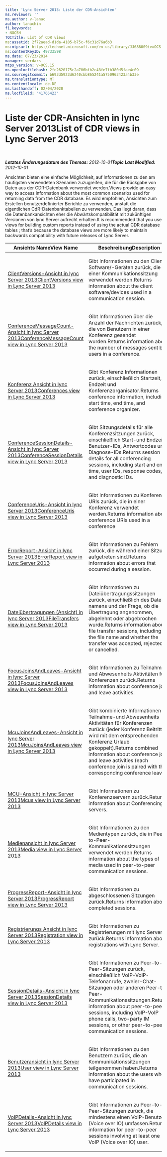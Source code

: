 ```yaml
---
title: 'Lync Server 2013: Liste der CDR-Ansichten'
ms.reviewer: ''
ms.author: v-lanac
author: lanachin
f1.keywords:
- NOCSH
TOCTitle: List of CDR views
ms:assetid: 2f72aead-d1da-4185-b75c-f6c31d76a6b3
ms:mtpsurl: https://technet.microsoft.com/en-us/library/JJ688009(v=OCS.15)
ms:contentKeyID: 49733598
ms.date: 07/23/2014
manager: serdars
mtps_version: v=OCS.15
ms.openlocfilehash: 2fe2620175c2a706bfb2c48fe7fb380d5fae4c09
ms.sourcegitcommit: b693d5923d6240cbb865241a5750963423a4b33e
ms.translationtype: MT
ms.contentlocale: de-DE
ms.lasthandoff: 02/04/2020
ms.locfileid: "41765423"
---
```

<div data-xmlns="http://www.w3.org/1999/xhtml">

<div class="topic" data-xmlns="http://www.w3.org/1999/xhtml" data-msxsl="urn:schemas-microsoft-com:xslt" data-cs="http://msdn.microsoft.com/en-us/">

<div data-asp="http://msdn2.microsoft.com/asp">

# <a name="list-of-cdr-views-in-lync-server-2013"></a><span data-ttu-id="c417c-102">Liste der CDR-Ansichten in lync Server 2013</span><span class="sxs-lookup"><span data-stu-id="c417c-102">List of CDR views in Lync Server 2013</span></span>

</div>

<div id="mainSection">

<div id="mainBody">

<span> </span>

<span data-ttu-id="c417c-103">_**Letztes Änderungsdatum des Themas:** 2012-10-01_</span><span class="sxs-lookup"><span data-stu-id="c417c-103">_**Topic Last Modified:** 2012-10-01_</span></span>

<span data-ttu-id="c417c-104">Ansichten bieten eine einfache Möglichkeit, auf Informationen zu den am häufigsten verwendeten Szenarien zuzugreifen, die für die Rückgabe von Daten aus der CDR-Datenbank verwendet werden.</span><span class="sxs-lookup"><span data-stu-id="c417c-104">Views provide an easy way to access information about the most common scenarios used for returning data from the CDR database.</span></span> <span data-ttu-id="c417c-105">Es wird empfohlen, Ansichten zum Erstellen benutzerdefinierter Berichte zu verwenden, anstatt die eigentlichen CdR-Datenbanktabellen zu verwenden. Das liegt daran, dass die Datenbankansichten eher die Abwärtskompatibilität mit zukünftigen Versionen von lync Server aufrecht erhalten.</span><span class="sxs-lookup"><span data-stu-id="c417c-105">It is recommended that you use views for building custom reports instead of using the actual CDR database tables ; that’s because the database views are more likely to maintain backwards compatibility with future releases of Lync Server.</span></span>


<table>
<colgroup>
<col style="width: 50%" />
<col style="width: 50%" />
</colgroup>
<thead>
<tr class="header">
<th><span data-ttu-id="c417c-106">Ansichts Name</span><span class="sxs-lookup"><span data-stu-id="c417c-106">View Name</span></span></th>
<th><span data-ttu-id="c417c-107">Beschreibung</span><span class="sxs-lookup"><span data-stu-id="c417c-107">Description</span></span></th>
</tr>
</thead>
<tbody>
<tr class="odd">
<td><p><span data-ttu-id="c417c-108"><a href="lync-server-2013-clientversions-view.md">ClientVersions-Ansicht in lync Server 2013</a></span><span class="sxs-lookup"><span data-stu-id="c417c-108"><a href="lync-server-2013-clientversions-view.md">ClientVersions view in Lync Server 2013</a></span></span></p></td>
<td><p><span data-ttu-id="c417c-109">Gibt Informationen zu den Client Software/-Geräten zurück, die in einer Kommunikationssitzung verwendet werden.</span><span class="sxs-lookup"><span data-stu-id="c417c-109">Returns information about the client software/devices used in a communication session.</span></span></p></td>
</tr>
<tr class="even">
<td><p><span data-ttu-id="c417c-110"><a href="lync-server-2013-conferencemessagecount-view.md">ConferenceMessageCount-Ansicht in lync Server 2013</a></span><span class="sxs-lookup"><span data-stu-id="c417c-110"><a href="lync-server-2013-conferencemessagecount-view.md">ConferenceMessageCount view in Lync Server 2013</a></span></span></p></td>
<td><p><span data-ttu-id="c417c-111">Gibt Informationen über die Anzahl der Nachrichten zurück, die von Benutzern in einer Konferenz gesendet wurden.</span><span class="sxs-lookup"><span data-stu-id="c417c-111">Returns information about the number of messages sent by users in a conference.</span></span></p></td>
</tr>
<tr class="odd">
<td><p><span data-ttu-id="c417c-112"><a href="lync-server-2013-conferences-view.md">Konferenz Ansicht in lync Server 2013</a></span><span class="sxs-lookup"><span data-stu-id="c417c-112"><a href="lync-server-2013-conferences-view.md">Conferences view in Lync Server 2013</a></span></span></p></td>
<td><p><span data-ttu-id="c417c-113">Gibt Konferenz Informationen zurück, einschließlich Startzeit, Endzeit und Konferenzorganisator.</span><span class="sxs-lookup"><span data-stu-id="c417c-113">Returns conference information, including start time, end time, and conference organizer.</span></span></p></td>
</tr>
<tr class="even">
<td><p><span data-ttu-id="c417c-114"><a href="lync-server-2013-conferencesessiondetails-view.md">ConferenceSessionDetails-Ansicht in lync Server 2013</a></span><span class="sxs-lookup"><span data-stu-id="c417c-114"><a href="lync-server-2013-conferencesessiondetails-view.md">ConferenceSessionDetails view in Lync Server 2013</a></span></span></p></td>
<td><p><span data-ttu-id="c417c-115">Gibt Sitzungsdetails für alle Konferenzsitzungen zurück, einschließlich Start-und Endzeit, Benutzer-IDs, Antwortcodes und Diagnose-IDs.</span><span class="sxs-lookup"><span data-stu-id="c417c-115">Returns session details for all conferencing sessions, including start and end time, user IDs, response codes, and diagnostic IDs.</span></span></p></td>
</tr>
<tr class="odd">
<td><p><span data-ttu-id="c417c-116"><a href="lync-server-2013-conferenceuris-view.md">ConferenceUris-Ansicht in lync Server 2013</a></span><span class="sxs-lookup"><span data-stu-id="c417c-116"><a href="lync-server-2013-conferenceuris-view.md">ConferenceUris view in Lync Server 2013</a></span></span></p></td>
<td><p><span data-ttu-id="c417c-117">Gibt Informationen zu Konferenz-URIs zurück, die in einer Konferenz verwendet werden.</span><span class="sxs-lookup"><span data-stu-id="c417c-117">Returns information about conference URIs used in a conference</span></span></p></td>
</tr>
<tr class="even">
<td><p><span data-ttu-id="c417c-118"><a href="lync-server-2013-errorreport-view.md">ErrorReport-Ansicht in lync Server 2013</a></span><span class="sxs-lookup"><span data-stu-id="c417c-118"><a href="lync-server-2013-errorreport-view.md">ErrorReport view in Lync Server 2013</a></span></span></p></td>
<td><p><span data-ttu-id="c417c-119">Gibt Informationen zu Fehlern zurück, die während einer Sitzung aufgetreten sind.</span><span class="sxs-lookup"><span data-stu-id="c417c-119">Returns information about errors that occurred during a session.</span></span></p></td>
</tr>
<tr class="odd">
<td><p><span data-ttu-id="c417c-120"><a href="lync-server-2013-filetransfers-view.md">Dateiübertragungen (Ansicht) in lync Server 2013</a></span><span class="sxs-lookup"><span data-stu-id="c417c-120"><a href="lync-server-2013-filetransfers-view.md">FileTransfers view in Lync Server 2013</a></span></span></p></td>
<td><p><span data-ttu-id="c417c-121">Gibt Informationen zu Dateiübertragungssitzungen zurück, einschließlich des Datei namens und der Frage, ob die Übertragung angenommen, abgelehnt oder abgebrochen wurde.</span><span class="sxs-lookup"><span data-stu-id="c417c-121">Returns information about file transfer sessions, including the file name and whether the transfer was accepted, rejected, or cancelled.</span></span></p></td>
</tr>
<tr class="even">
<td><p><span data-ttu-id="c417c-122"><a href="lync-server-2013-focusjoinsandleaves-view.md">FocusJoinsAndLeaves-Ansicht in lync Server 2013</a></span><span class="sxs-lookup"><span data-stu-id="c417c-122"><a href="lync-server-2013-focusjoinsandleaves-view.md">FocusJoinsAndLeaves view in Lync Server 2013</a></span></span></p></td>
<td><p><span data-ttu-id="c417c-123">Gibt Informationen zu Teilnahme-und Abwesenheits Aktivitäten für Konferenzen zurück.</span><span class="sxs-lookup"><span data-stu-id="c417c-123">Returns information about conference join and leave activities.</span></span></p></td>
</tr>
<tr class="odd">
<td><p><span data-ttu-id="c417c-124"><a href="lync-server-2013-mcujoinsandleaves-view.md">McuJoinsAndLeaves-Ansicht in lync Server 2013</a></span><span class="sxs-lookup"><span data-stu-id="c417c-124"><a href="lync-server-2013-mcujoinsandleaves-view.md">McuJoinsAndLeaves view in Lync Server 2013</a></span></span></p></td>
<td><p><span data-ttu-id="c417c-125">Gibt kombinierte Informationen zu Teilnahme-und Abwesenheits Aktivitäten für Konferenzen zurück (jeder Konferenz Beitritt wird mit dem entsprechenden Konferenz Urlaub gekoppelt).</span><span class="sxs-lookup"><span data-stu-id="c417c-125">Returns combined information about conference join and leave activities (each conference join is paired with the corresponding conference leave).</span></span></p></td>
</tr>
<tr class="even">
<td><p><span data-ttu-id="c417c-126"><a href="lync-server-2013-mcus-view.md">MCU-Ansicht in lync Server 2013</a></span><span class="sxs-lookup"><span data-stu-id="c417c-126"><a href="lync-server-2013-mcus-view.md">Mcus view in Lync Server 2013</a></span></span></p></td>
<td><p><span data-ttu-id="c417c-127">Gibt Informationen zu Konferenzservern zurück.</span><span class="sxs-lookup"><span data-stu-id="c417c-127">Returns information about Conferencing servers.</span></span></p></td>
</tr>
<tr class="odd">
<td><p><span data-ttu-id="c417c-128"><a href="lync-server-2013-media-view.md">Medienansicht in lync Server 2013</a></span><span class="sxs-lookup"><span data-stu-id="c417c-128"><a href="lync-server-2013-media-view.md">Media view in Lync Server 2013</a></span></span></p></td>
<td><p><span data-ttu-id="c417c-129">Gibt Informationen zu den Medientypen zurück, die in Peer-to-Peer-Kommunikationssitzungen verwendet werden.</span><span class="sxs-lookup"><span data-stu-id="c417c-129">Returns information about the types of media used in peer-to-peer communication sessions.</span></span></p></td>
</tr>
<tr class="even">
<td><p><span data-ttu-id="c417c-130"><a href="lync-server-2013-progressreport-view.md">ProgressReport-Ansicht in lync Server 2013</a></span><span class="sxs-lookup"><span data-stu-id="c417c-130"><a href="lync-server-2013-progressreport-view.md">ProgressReport view in Lync Server 2013</a></span></span></p></td>
<td><p><span data-ttu-id="c417c-131">Gibt Informationen zu abgeschlossenen Sitzungen zurück.</span><span class="sxs-lookup"><span data-stu-id="c417c-131">Returns information about completed sessions.</span></span></p></td>
</tr>
<tr class="odd">
<td><p><span data-ttu-id="c417c-132"><a href="lync-server-2013-registration-view.md">Registrierungs Ansicht in lync Server 2013</a></span><span class="sxs-lookup"><span data-stu-id="c417c-132"><a href="lync-server-2013-registration-view.md">Registration view in Lync Server 2013</a></span></span></p></td>
<td><p><span data-ttu-id="c417c-133">Gibt Informationen zu Registrierungen mit lync Server zurück.</span><span class="sxs-lookup"><span data-stu-id="c417c-133">Returns information about registrations with Lync Server.</span></span></p></td>
</tr>
<tr class="even">
<td><p><span data-ttu-id="c417c-134"><a href="lync-server-2013-sessiondetails-view.md">SessionDetails-Ansicht in lync Server 2013</a></span><span class="sxs-lookup"><span data-stu-id="c417c-134"><a href="lync-server-2013-sessiondetails-view.md">SessionDetails view in Lync Server 2013</a></span></span></p></td>
<td><p><span data-ttu-id="c417c-135">Gibt Informationen zu Peer-to-Peer-Sitzungen zurück, einschließlich VoIP-VoIP-Telefonanrufe, zweier-Chat-Sitzungen oder anderen Peer-to-Peer-Kommunikationssitzungen.</span><span class="sxs-lookup"><span data-stu-id="c417c-135">Returns information about peer-to-peer sessions, including VoIP-VoIP phone calls, two-party IM sessions, or other peer-to-peer communication sessions.</span></span></p></td>
</tr>
<tr class="odd">
<td><p><span data-ttu-id="c417c-136"><a href="lync-server-2013-user-view.md">Benutzeransicht in lync Server 2013</a></span><span class="sxs-lookup"><span data-stu-id="c417c-136"><a href="lync-server-2013-user-view.md">User view in Lync Server 2013</a></span></span></p></td>
<td><p><span data-ttu-id="c417c-137">Gibt Informationen zu den Benutzern zurück, die an Kommunikationssitzungen teilgenommen haben.</span><span class="sxs-lookup"><span data-stu-id="c417c-137">Returns information about the users who have participated in communication sessions.</span></span></p></td>
</tr>
<tr class="even">
<td><p><span data-ttu-id="c417c-138"><a href="lync-server-2013-voipdetails-view.md">VoIPDetails-Ansicht in lync Server 2013</a></span><span class="sxs-lookup"><span data-stu-id="c417c-138"><a href="lync-server-2013-voipdetails-view.md">VoIPDetails view in Lync Server 2013</a></span></span></p></td>
<td><p><span data-ttu-id="c417c-139">Gibt Informationen zu Peer-to-Peer-Sitzungen zurück, die mindestens einen VoIP-Benutzer (Voice over IO) umfassen.</span><span class="sxs-lookup"><span data-stu-id="c417c-139">Returns information for peer-to-peer sessions involving at least one VoIP (Voice over IO) user.</span></span></p></td>
</tr>
</tbody>
</table>


</div>

<span> </span>

</div>

</div>

</div>

